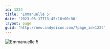 ```yaml
---
id: 1224
title: 'Emmanuelle 5'
date: '2023-03-17T13:45:18+00:00'
layout: page
guid: 'http://new.andydixon.com/?page_id=1224'
---
```


![Emmanuelle 5](https://i0.wp.com/assets.g8x2.ldn.idrivee2-23.com/posters/Emmanuelle%205%2001.jpg?w=1200&ssl=1 "Emmanuelle 5")